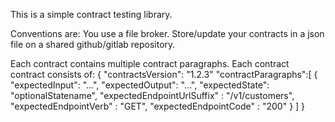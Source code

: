 This is a simple contract testing library.

Conventions are:
You use a file broker. 
Store/update your contracts in a json file on a shared github/gitlab repository. 

Each contract contains multiple contract paragraphs.
Each contract contract consists of: 
{
"contractsVersion": "1.2.3"
"contractParagraphs":[ 
  {
  "expectedInput": "...",
  "expectedOutput": "...",
  "expectedState": "optionalStatename",
  "expectedEndpointUrlSuffix" : "/v1/customers",
  "expectedEndpointVerb" : "GET",
  "expectedEndpointCode" : "200"
  }
]
}

